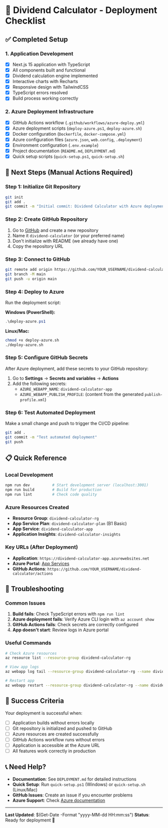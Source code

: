# 🚀 Dividend Calculator - Deployment Checklist

## ✅ Completed Setup

### 1. Application Development
- [x] Next.js 15 application with TypeScript
- [x] All components built and functional
- [x] Dividend calculation engine implemented
- [x] Interactive charts with Recharts
- [x] Responsive design with TailwindCSS
- [x] TypeScript errors resolved
- [x] Build process working correctly

### 2. Azure Deployment Infrastructure
- [x] GitHub Actions workflow (`.github/workflows/azure-deploy.yml`)
- [x] Azure deployment scripts (`deploy-azure.ps1`, `deploy-azure.sh`)
- [x] Docker configuration (`Dockerfile`, `docker-compose.yml`)
- [x] Azure configuration files (`azure.json`, `web.config`, `.deployment`)
- [x] Environment configuration (`.env.example`)
- [x] Project documentation (`README.md`, `DEPLOYMENT.md`)
- [x] Quick setup scripts (`quick-setup.ps1`, `quick-setup.sh`)

## 🎯 Next Steps (Manual Actions Required)

### Step 1: Initialize Git Repository
```bash
git init
git add .
git commit -m "Initial commit: Dividend Calculator with Azure deployment"
```

### Step 2: Create GitHub Repository
1. Go to [GitHub](https://github.com) and create a new repository
2. Name it `dividend-calculator` (or your preferred name)
3. Don't initialize with README (we already have one)
4. Copy the repository URL

### Step 3: Connect to GitHub
```bash
git remote add origin https://github.com/YOUR_USERNAME/dividend-calculator.git
git branch -M main
git push -u origin main
```

### Step 4: Deploy to Azure
Run the deployment script:

**Windows (PowerShell):**
```powershell
.\deploy-azure.ps1
```

**Linux/Mac:**
```bash
chmod +x deploy-azure.sh
./deploy-azure.sh
```

### Step 5: Configure GitHub Secrets
After Azure deployment, add these secrets to your GitHub repository:

1. Go to **Settings** → **Secrets and variables** → **Actions**
2. Add the following secrets:
   - `AZURE_WEBAPP_NAME`: `dividend-calculator-app`
   - `AZURE_WEBAPP_PUBLISH_PROFILE`: (content from the generated `publish-profile.xml`)

### Step 6: Test Automated Deployment
Make a small change and push to trigger the CI/CD pipeline:
```bash
git add .
git commit -m "Test automated deployment"
git push
```

## 📋 Quick Reference

### Local Development
```bash
npm run dev          # Start development server (localhost:3001)
npm run build        # Build for production
npm run lint         # Check code quality
```

### Azure Resources Created
- **Resource Group**: `dividend-calculator-rg`
- **App Service Plan**: `dividend-calculator-plan` (B1 Basic)
- **App Service**: `dividend-calculator-app`
- **Application Insights**: `dividend-calculator-insights`

### Key URLs (After Deployment)
- **Application**: `https://dividend-calculator-app.azurewebsites.net`
- **Azure Portal**: [App Services](https://portal.azure.com/#blade/HubsExtension/BrowseResource/resourceType/Microsoft.Web%2Fsites)
- **GitHub Actions**: `https://github.com/YOUR_USERNAME/dividend-calculator/actions`

## 🔧 Troubleshooting

### Common Issues
1. **Build fails**: Check TypeScript errors with `npm run lint`
2. **Azure deployment fails**: Verify Azure CLI login with `az account show`
3. **GitHub Actions fails**: Check secrets are correctly configured
4. **App doesn't start**: Review logs in Azure portal

### Useful Commands
```bash
# Check Azure resources
az resource list --resource-group dividend-calculator-rg

# View app logs
az webapp log tail --resource-group dividend-calculator-rg --name dividend-calculator-app

# Restart app
az webapp restart --resource-group dividend-calculator-rg --name dividend-calculator-app
```

## 🎉 Success Criteria

Your deployment is successful when:
- [  ] Application builds without errors locally
- [  ] Git repository is initialized and pushed to GitHub
- [  ] Azure resources are created successfully
- [  ] GitHub Actions workflow runs without errors
- [  ] Application is accessible at the Azure URL
- [  ] All features work correctly in production

## 📞 Need Help?

- **Documentation**: See `DEPLOYMENT.md` for detailed instructions
- **Quick Setup**: Run `quick-setup.ps1` (Windows) or `quick-setup.sh` (Linux/Mac)
- **GitHub Issues**: Create an issue if you encounter problems
- **Azure Support**: Check [Azure documentation](https://docs.microsoft.com/en-us/azure/app-service/)

---

**Last Updated**: $(Get-Date -Format "yyyy-MM-dd HH:mm:ss")
**Status**: Ready for deployment 🚀
